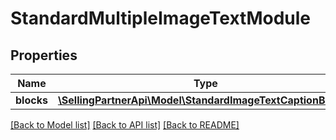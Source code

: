 # StandardMultipleImageTextModule

## Properties
Name | Type | Description | Notes
------------ | ------------- | ------------- | -------------
**blocks** | [**\SellingPartnerApi\Model\StandardImageTextCaptionBlock[]**](StandardImageTextCaptionBlock.md) |  | [optional] 

[[Back to Model list]](../README.md#documentation-for-models) [[Back to API list]](../README.md#documentation-for-api-endpoints) [[Back to README]](../README.md)


